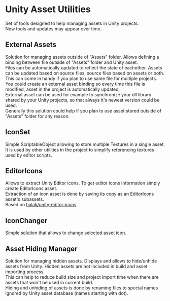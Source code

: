 # Unity Asset Utilities
Set of tools designed to help managing assets in Unity projects.</br>
New tools and updates may appear over time.

## External Assets
Solution for managing assets outside of "Assets" folder.
Allows defining a binding between file outside of "Assets" folder and Unity asset.<br/>
Files can be automatically updated to reflect the state of eachother. Assets can be updated based on source files, source files based on assets or both.</br>
This can come in handy if you plan to use same file for multiple projects. You could create an external asset binding so every time this file is modified, asset in the project is automatically updated.</br>
External asset can be used for example to synchronize your dll library shared by your Unity projects, so that always it's newest version could be used.</br>
Generally this solution could help if you plan to use asset stored outside of "Assets" folder for any reason.

## IconSet
Simple ScriptableObject allowing to store multiple Textures in a single asset.</br>
It is used by other utilities in the project to simplify referencing textures used by editor scripts.

## EditorIcons
Allows to extract Unity Editor icons. To get editor icons information simply create EditorIcons asset.</br>
Extraction of an icon asset is done by saving its copy as an EditorIcons asset's subassets.</br>
Based on <a href="https://github.com/halak/unity-editor-icons">halak/unity-editor-icons<a> 

## IconChanger
Simple solution that allows to change selected asset icon.

## Asset Hiding Manager
Solution for managing hidden assets.
Displays and allows to hide/unhide assets from Unity. Hidden assets are not included in build and asset importing process.</br>
This can help to reduce build size and project import time when there are assets that won't be used in current build.</br>
Hiding and unhiding of assets is done by renaming files to special names ignored by Unity asset database (names starting with dot).
